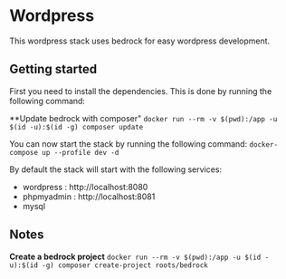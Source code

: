 # Wordpress
This wordpress stack uses bedrock for easy wordpress development.


## Getting started

First you need to install the dependencies. This is done by running the following command:

**Update bedrock with composer"
`docker run --rm -v $(pwd):/app -u $(id -u):$(id -g) composer update`

You can now start the stack by running the following command:
`docker-compose up --profile dev -d`

By default the stack will start with the following services:
- wordpress : http://localhost:8080
- phpmyadmin : http://localhost:8081
- mysql

## Notes

**Create a bedrock project**
`docker run --rm -v $(pwd):/app -u $(id -u):$(id -g) composer create-project roots/bedrock`